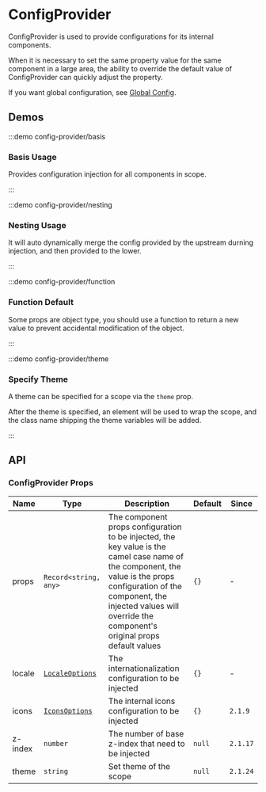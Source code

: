# ConfigProvider

ConfigProvider is used to provide configurations for its internal components.

When it is necessary to set the same property value for the same component in a large area, the ability to override the default value of ConfigProvider can quickly adjust the property.

If you want global configuration, see [Global Config](/en-US/guide/global-config).

## Demos

:::demo config-provider/basis

### Basis Usage

Provides configuration injection for all components in scope.

:::

:::demo config-provider/nesting

### Nesting Usage

It will auto dynamically merge the config provided by the upstream durning injection, and then provided to the lower.

:::

:::demo config-provider/function

### Function Default

Some props are object type, you should use a function to return a new value to prevent accidental modification of the object.

:::

:::demo config-provider/theme

### Specify Theme

A theme can be specified for a scope via the `theme` prop.

After the theme is specified, an element will be used to wrap the scope, and the class name shipping the theme variables will be added.

:::

## API

### ConfigProvider Props

| Name    | Type                                                                                                    | Description                                                                                                                                                                                                                                     | Default | Since    |
| ------- | ------------------------------------------------------------------------------------------------------- | ----------------------------------------------------------------------------------------------------------------------------------------------------------------------------------------------------------------------------------------------- | ------- | -------- |
| props   | `Record<string, any>`                                                                                   | The component props configuration to be injected, the key value is the camel case name of the component, the value is the props configuration of the component, the injected values will override the component's original props default values | `{}`    | -        |
| locale  | [`LocaleOptions`](https://github.com/vexip-ui/vexip-ui/blob/main/common/config/src/locale/helper.ts#L5) | The internationalization configuration to be injected                                                                                                                                                                                           | `{}`    | -        |
| icons   | [`IconsOptions`](https://github.com/vexip-ui/vexip-ui/blob/main/common/config/src/icons.ts#L88)         | The internal icons configuration to be injected                                                                                                                                                                                                 | `{}`    | `2.1.9`  |
| z-index | `number`                                                                                                | The number of base z-index that need to be injected                                                                                                                                                                                             | `null`  | `2.1.17` |
| theme   | `string`                                                                                                | Set theme of the scope                                                                                                                                                                                                                          | `null`  | `2.1.24` |
